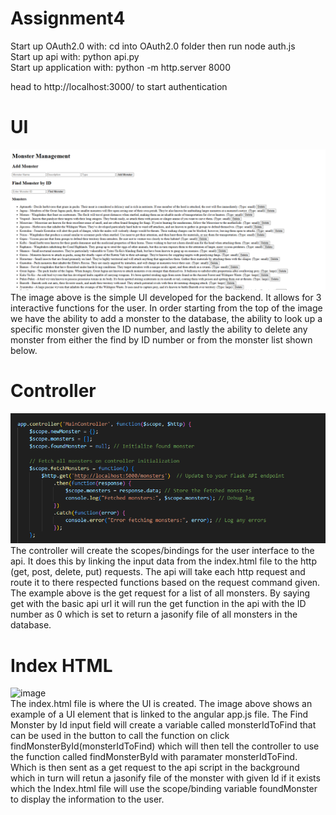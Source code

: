 # Assignment4

Start up OAuth2.0 with: cd into OAuth2.0 folder then run node auth.js\
Start up api with: python api.py\
Start up application with: python -m http.server 8000

head to http://localhost:3000/ to start authentication

# UI
![alt text](image.png)\
The image above is the simple UI developed for the backend. It allows for 3 interactive functions for the user. In order starting from the top of the image we have the ability to add a monster to the database, the ability to look up a specific monster given the ID number, and lastly the ability to delete any monster from either the find by ID number or from the monster list shown below.

# Controller
![alt text](image-1.png)\
The controller will create the scopes/bindings for the user interface to the api. It does this by linking the input data from the index.html file to the http (get, post, delete, put) requests. The api will take each http request and route it to there respected functions based on the request command given. The example above is the get request for a list of all monsters. By saying get with the basic api url it will run the get function in the api with the ID number as 0 which is set to return a jasonify file of all monsters in the database.

# Index HTML
![image](https://github.com/user-attachments/assets/0e3fc235-e4d8-4c33-a430-8a461b15c19f)\
The index.html file is where the UI is created. The image above shows an example of a UI element that is linked to the angular app.js file. The Find Monster by Id input field will create a variable called monsterIdToFind that can be used in the button to call the function on click findMonsterById(monsterIdToFind) which will then tell the controller to use the function called findMonsterById with paramater monsterIdToFind. Which is then sent as a get request to the api script in the background which in turn will retun a jasonify file of the monster with given Id if it exists which the Index.html file will use the scope/binding variable foundMonster to display the information to the user.
